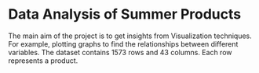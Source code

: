 # Data Analysis of Summer Products

The main aim of the project is to get insights from Visualization techniques. For example, plotting graphs to find the relationships between different variables.
The dataset contains 1573 rows and 43 columns. Each row represents a product.

